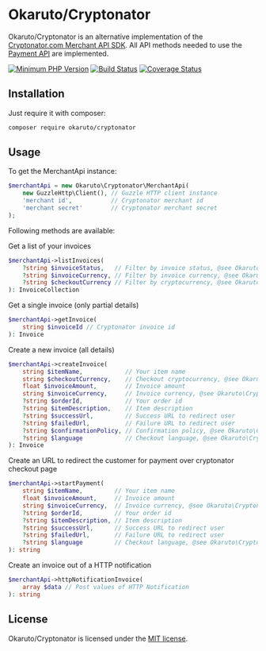 # Okaruto/Cryptonator

Okaruto/Cryptonator is an alternative implementation of the
[Cryptonator.com Merchant API SDK](https://github.com/cryptonator/merchant-api-sdk-php). All API methods needed to use the [Payment API](https://cryptonator.zendesk.com/hc/en-us) are implemented.

[![Minimum PHP Version](https://img.shields.io/badge/php-%3E%3D%207.1-8892BF.svg)](https://php.net/)
[![Build Status](https://travis-ci.com/okaruto/cryptonator.svg?branch=master)](https://travis-ci.com/okaruto/cryptonator) 
[![Coverage Status](https://coveralls.io/repos/github/okaruto/cryptonator/badge.svg?branch=master)](https://coveralls.io/github/okaruto/cryptonator?branch=master)

## Installation

Just require it with composer:

```bash
composer require okaruto/cryptonator
```

## Usage

To get the MerchantApi instance:

````php
$merchantApi = new Okaruto\Cryptonator\MerchantApi(
    new GuzzleHttp\Client(), // Guzzle HTTP client instance
    'merchant id',           // Cryptonator merchant id
    'merchant secret'        // Cryptonator merchant secret 
);
````

Following methods are available:

Get a list of your invoices

````php
$merchantApi->listInvoices(
    ?string $invoiceStatus,   // Filter by invoice status, @see Okaruto\Cryptonator\Values\InvoiceStatusValue
    ?string $invoiceCurrency, // Filter by invoice currency, @see Okaruto\Cryptonator\Values\InvoiceCurrencyValue
    ?string $checkoutCurrency // Filter by cryptocurrency, @see Okaruto\Cryptonator\Values\CheckoutCurrencyValue
): InvoiceCollection
````

Get a single invoice (only partial details)

````php
$merchantApi->getInvoice(
    string $invoiceId // Cryptonator invoice id
): Invoice
````

Create a new invoice (all details)

````php
$merchantApi->createInvoice(
    string $itemName,            // Your item name
    string $checkoutCurrency,    // Checkout cryptocurrency, @see Okaruto\Cryptonator\Values\CheckoutCurrencyValue
    float $invoiceAmount,        // Invoice amount
    string $invoiceCurrency,     // Invoice currency, @see Okaruto\Cryptonator\Values\InvoiceCurrencyValue
    ?string $orderId,            // Your order id
    ?string $itemDescription,    // Item description
    ?string $successUrl,         // Success URL to redirect user
    ?string $failedUrl,          // Failure URL to redirect user
    ?string $confirmationPolicy, // Confirmation policy, @see Okaruto\Cryptonator\Values\ConfirmationPolicyValue
    ?string $language            // Checkout language, @see Okaruto\Cryptonator\Values\LanguageValue 
): Invoice
````

Create an URL to redirect the customer for payment over cryptonator checkout page

````php
$merchantApi->startPayment(
    string $itemName,         // Your item name
    float $invoiceAmount,     // Invoice amount
    string $invoiceCurrency,  // Invoice currency, @see Okaruto\Cryptonator\Values\InvoiceCurrencyValue
    ?string $orderId,         // Your order id
    ?string $itemDescription, // Item description
    ?string $successUrl,      // Success URL to redirect user
    ?string $failedUrl,       // Failure URL to redirect user
    ?string $language         // Checkout language, @see Okaruto\Cryptonator\Values\LanguageValue 
): string
````

Create an invoice out of a HTTP notification
````php
$merchantApi->httpNotificationInvoice(
    array $data // Post values of HTTP Notification
): string
````

## License

Okaruto/Cryptonator is licensed under the [MIT license](https://opensource.org/licenses/MIT).
